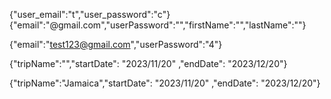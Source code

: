 <!-- User tests -->

{"user_email":"t","user_password":"c"}
{"email":"@gmail.com","userPassword":"","firstName":"","lastName":""}

{"email":"test123@gmail.com","userPassword":"4"}

<!-- Trip tests -->

{"tripName":"","startDate": "2023/11/20" ,"endDate": "2023/12/20"}

{"tripName":"Jamaica","startDate": "2023/11/20" ,"endDate": "2023/12/20"}
